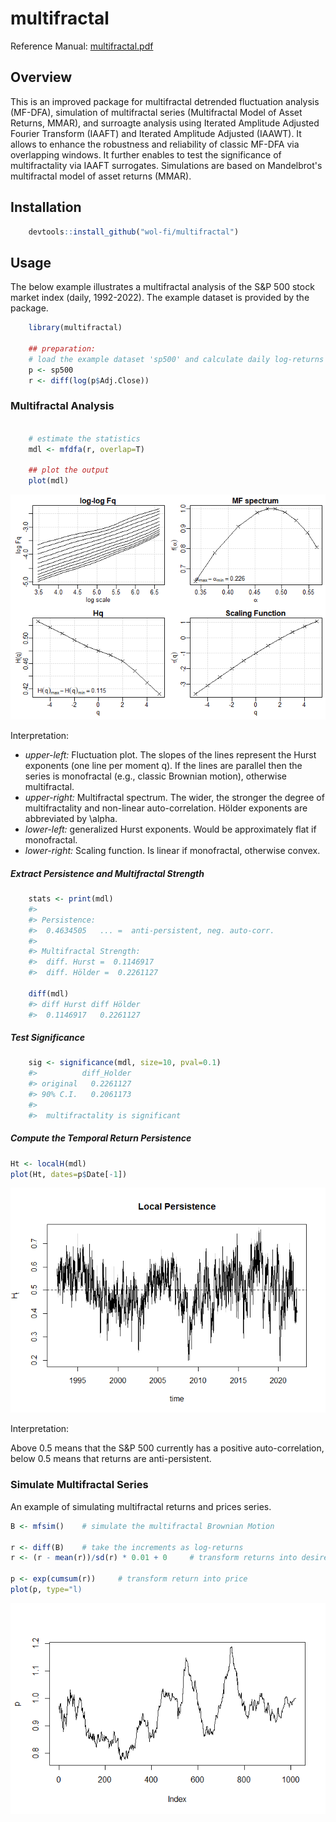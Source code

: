 # multifractal

Reference Manual: [multifractal.pdf](multifractal.pdf)

## Overview

This is an improved package for multifractal detrended fluctuation analysis (MF-DFA), simulation of multifractal series (Multifractal Model of Asset Returns, MMAR), and surroagte analysis using Iterated Amplitude Adjusted Fourier Transform (IAAFT) and Iterated Amplitude Adjusted (IAAWT). It allows to enhance the robustness and reliability of classic MF-DFA via overlapping windows. It further enables to test the significance of multifractality via IAAFT surrogates. Simulations are based on Mandelbrot's multifractal model of asset returns (MMAR).

## Installation

``` r
    devtools::install_github("wol-fi/multifractal")
```

## Usage

The below example illustrates a multifractal analysis of the S&P 500 stock market index (daily, 1992-2022). The example dataset is provided by the package.

``` r
    library(multifractal)

    ## preparation:
    # load the example dataset 'sp500' and calculate daily log-returns
    p <- sp500
    r <- diff(log(p$Adj.Close)) 
```

### Multifractal Analysis
``` r
    
    # estimate the statistics
    mdl <- mfdfa(r, overlap=T)

    ## plot the output
    plot(mdl)
```
![](fig1.png)

Interpretation:
* *upper-left:* Fluctuation plot. The slopes of the lines represent the Hurst exponents (one line per moment q). If the lines are parallel then the series is monofractal (e.g., classic Brownian motion), otherwise multifractal. 
* *upper-right:* Multifractal spectrum. The wider, the stronger the degree of multifractality and non-linear auto-correlation. Hölder exponents are abbreviated by \alpha.
* *lower-left:* generalized Hurst exponents. Would be approximately flat if monofractal.
* *lower-right:* Scaling function. Is linear if monofractal, otherwise convex. 
    
##### Extract Persistence and Multifractal Strength
``` r
    stats <- print(mdl)
    #> 
    #> Persistence: 
    #>  0.4634505   ... =  anti-persistent, neg. auto-corr. 
    #> 
    #> Multifractal Strength:
    #>  diff. Hurst =  0.1146917 
    #>  diff. Hölder =  0.2261127
    
    diff(mdl)
    #> diff Hurst diff Hölder 
    #>  0.1146917   0.2261127 
```
##### Test Significance
``` r
    sig <- significance(mdl, size=10, pval=0.1)
    #>          diff_Holder
    #> original   0.2261127
    #> 90% C.I.   0.2061173
    #> 
    #>  multifractality is significant
```


##### Compute the Temporal Return Persistence

``` r
Ht <- localH(mdl)
plot(Ht, dates=p$Date[-1])
```
![](fig2.png)

Interpretation:

Above 0.5 means that the S&P 500 currently has a positive auto-correlation, below 0.5 means that returns are anti-persistent.

### Simulate Multifractal Series

An example of simulating multifractal returns and prices series.

``` r
B <- mfsim()    # simulate the multifractal Brownian Motion

r <- diff(B)    # take the increments as log-returns
r <- (r - mean(r))/sd(r) * 0.01 + 0     # transform returns into desired mean and standard deviation

p <- exp(cumsum(r))     # transform return into price
plot(p, type="l)

```
![](fig3.png)
